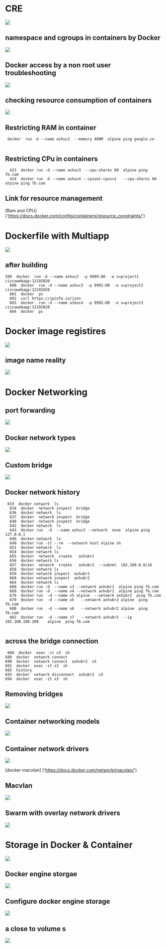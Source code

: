 # CRE 

<img src="cre.png">

## namespace and cgroups in containers by Docker 

<img src="cgroups.png">

## Docker access by a non root user  troubleshooting 

<img src="userdocker.png">

## checking resource consumption of containers

<img src="stats.png">

## Restricting RAM in container 

```
 docker  run -d --name ashuc2  --memory 400M  alpine ping google.co
 
```

## Restricting CPu in containers

```
  423  docker run -d --name ashuc3  --cpu-shares 60  alpine ping fb.com 
  424  docker run -d --name ashuc4 --cpuset-cpus=1   --cpu-shares 60  alpine ping fb.com 
```

## Link for resource management 

[Ram and CPU] ('https://docs.docker.com/config/containers/resource_constraints/')


# Dockerfile with Multiapp 

<img src="multiapp.png">

## after building 

```
599  docker  run -d --name ashuc2  -p 9999:80  -e x=project1  ciscowebapp:12102020  
  600  docker  run -d --name ashuc3  -p 9991:80  -e x=project2  ciscowebapp:12102020  
  601  docker  ps
  602  curl https://ipinfo.io/json 
  603  docker  run -d --name ashuc4  -p 9992:80  -e x=project3  ciscowebapp:12102020  
  604  docker  ps

```

# Docker image registires 

<img src="reg.png">

## image name reality 

<img src="imgname.png">

# Docker Networking 

##  port forwarding 

<img src="portf.png">


## Docker network types 

<img src="net.png">

## Custom bridge 

<img src="cbridge.png">

## Docker network history 

```
 633  docker network  ls
  634  docker  network inspect  bridge 
  636  docker network  ls
  637  docker  network inspect  bridge 
  640  docker  network inspect  bridge 
  642  docker network  ls
  643  docker run  -d  --name ashuc3 --network  none  alpine ping 127.0.0.1  
  646  docker network  ls
  649  docker run -it --rm  --network host alpine sh 
  651  docker network  ls
  654  docker network ls
  655  docker  network  create   ashubr1 
  656  docker network ls
  657  docker  network  create   ashubr2  --subnet  192.168.0.0/16 
  658  docker network ls
  659  docker network inspect  ashubr1  
  660  docker network inspect  ashubr2  
  664  docker network ls
  668  docker run -d  --name x3 --network ashubr1  alpine ping fb.com 
  669  docker run -d  --name x4 --network ashubr1  alpine ping fb.com 
  678  docker run  -d --name x5 alpine  --network ashubr2  ping fb.com 
  679  docker run  -d --name x5   --network ashubr2 alpine  ping fb.com 
  680  docker run  -d --name x6   --network ashubr2 alpine  ping fb.com 
  682  docker run  -d --name x7   --network ashubr2  --ip 192.168.100.200    alpine  ping fb.com 
  
  ```
  
  ## across the bridge connection 
  
  ```
   688  docker  exec -it x3  sh 
  689  docker  network connect  
  690  docker  network connect  ashubr2  x3
  691  docker  exec -it x3  sh 
  692  history 
  693  docker  network disconnect  ashubr2  x3
  694  docker  exec -it x3  sh 

```


## Removing bridges

<img src="brrm.png">

## Container networking models

<img src="cn.png">

## Container network drivers 

<img src="driver.png">

[docker macvlan] ('https://docs.docker.com/network/macvlan/')


## Macvlan 

<img src="macv.png">

## Swarm with overlay network drivers

<img src="overlay.png">


# Storage in Docker & Container 

<img src="emp.png">

## Docker engine storgae

<img src="est.png">

## Configure docker engine storage

<img src="dest.png">

## a close to volume s

<img src="volumes.png">
